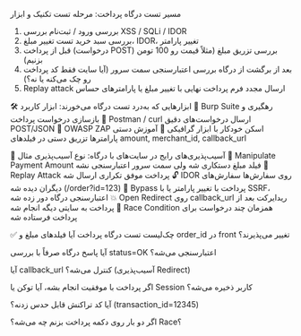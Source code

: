  مسیر تست درگاه پرداخت:
مرحله تست	تکنیک‌ و ابزار
1. بررسی ورود / ثبت‌نام	بررسی XSS / SQLi / IDOR
2. بررسی سبد خرید	تست تغییر مبلغ، IDOR، تغییر پارامتر
3. قبل از پرداخت (درخواست POST)	بررسی تزریق مبلغ (مثلاً قیمت رو 100 تومن بزنیم)
4. بعد از برگشت از درگاه	بررسی اعتبارسنجی سمت سرور (آیا سایت فقط کد پرداخت رو چک می‌کنه یا نه؟)
5. Replay attack	ارسال مجدد فرم پرداخت نهایی با تغییر مبلغ یا پارامترهای حساس

🛠 ابزارهایی که به‌درد تست درگاه می‌خورند:
ابزار	کاربرد
🔹 Burp Suite	رهگیری و بازسازی درخواست پرداخت
🔹 Postman / curl	ارسال درخواست‌های دقیق POST/JSON
🔹 OWASP ZAP	اسکن خودکار با ابزار گرافیکی
🔹 آموزش دستی پارامترها	تزریق دستی در فیلدهای amount, merchant_id, callback_url

🎯 آسیب‌پذیری‌های رایج در سایت‌های با درگاه:
نوع آسیب‌پذیری	مثال
💸 Manipulate Payment Amount	فیلد مبلغ دستکاری شه ولی سمت سرور اعتبارسنجی نشه
🔄 Replay Attack	پرداخت موفق تکراری ارسال شه
🔓 IDOR روی سفارش‌ها	سفارش‌های دیگران دیده شه (/order?id=123)
🧱 Bypass پرداخت	با تغییر پارامتر یا با SSRF، اعتبارسنجی درگاه دور زده شه
💥 Open Redirect روی callback_url	ریدایرکت بعد از پرداخت به سایتی دیگه انجام شه
🐞 Race Condition	همزمان چند درخواست برای پرداخت فرستاده شه

✅ چک‌لیست تست درگاه پرداخت
 آیا فیلدهای مبلغ و order_id در front تغییر می‌پذیرند؟

 آیا پاسخ درگاه صرفاً با بررسی status=OK اعتبارسنجی می‌شه؟

 آیا callback_url کنترل می‌شه؟ (آسیب‌پذیری Redirect)

 اگر پرداخت با موفقیت انجام بشه، آیا توکن یا Session کاربر ذخیره می‌شه؟

 آیا کد تراکنش قابل حدس زدنه؟ (transaction_id=12345)

 اگر دو بار روی دکمه پرداخت بزنم چه می‌شه؟ Race؟
